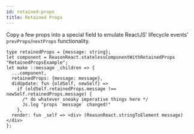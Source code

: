 ```yaml
---
id: retained-props
title: Retained Props
---
```

Copy a few props into a special field to emulate ReactJS' lifecycle events' `prevProps`/`nextProps` functionality.
```reason
type retainedProps = {message: string};
let component = ReasonReact.statelessComponentWithRetainedProps "RetainedPropsExample";
let make ::message _children => {
  ...component,
  retainedProps: {message: message},
  didUpdate: fun {oldSelf, newSelf} =>
    if (oldSelf.retainedProps.message !== newSelf.retainedProps.message) {
      /* do whatever sneaky imperative things here */
      Js.log "props `message` changed!"
    },
  render: fun _self => <div> (ReasonReact.stringToElement message) </div>
};
```
